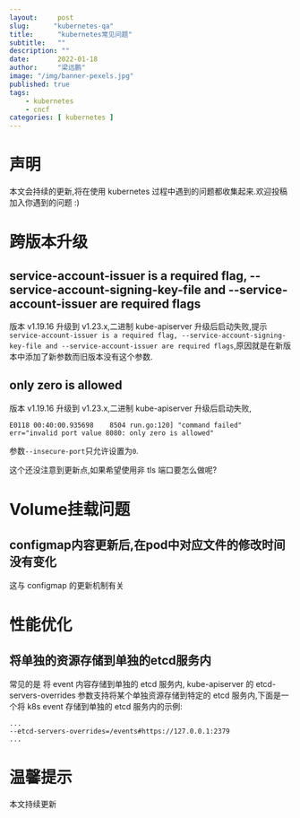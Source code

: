```yaml
---
layout:     post 
slug:      "kubernetes-qa"
title:      "kubernetes常见问题"
subtitle:   ""
description: ""
date:       2022-01-18
author:     "梁远鹏"
image: "/img/banner-pexels.jpg"
published: true
tags:
    - kubernetes
    - cncf 
categories: [ kubernetes ]
---    
```


# 声明  

本文会持续的更新,将在使用 kubernetes 过程中遇到的问题都收集起来.欢迎投稿加入你遇到的问题 :)

# 跨版本升级

## service-account-issuer is a required flag, --service-account-signing-key-file and --service-account-issuer are required flags  
 
版本 v1.19.16 升级到 v1.23.x,二进制 kube-apiserver 升级后启动失败,提示`service-account-issuer is a required flag, --service-account-signing-key-file and --service-account-issuer are required flags`,原因就是在新版本中添加了新参数而旧版本没有这个参数.  

## only zero is allowed  

版本 v1.19.16 升级到 v1.23.x,二进制 kube-apiserver 升级后启动失败,
```shell
E0118 00:40:00.935698    8504 run.go:120] "command failed" err="invalid port value 8080: only zero is allowed"
```  

参数`--insecure-port`只允许设置为`0`.  

这个还没注意到更新点,如果希望使用非 tls 端口要怎么做呢?  

# Volume挂载问题 

## configmap内容更新后,在pod中对应文件的修改时间没有变化  

这与 configmap 的更新机制有关

# 性能优化

## 将单独的资源存储到单独的etcd服务内

常见的是 将 event 内容存储到单独的 etcd 服务内, kube-apiserver 的 etcd-servers-overrides 参数支持将某个单独资源存储到特定的 etcd 服务内,下面是一个将 k8s event 存储到单独的 etcd 服务内的示例:

```shell
...
--etcd-servers-overrides=/events#https://127.0.0.1:2379
...
```

# 温馨提示 

本文持续更新